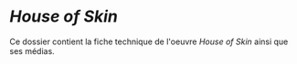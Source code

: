 # *House of Skin*

Ce dossier contient la fiche technique de l'oeuvre *House of Skin* ainsi que ses médias.
